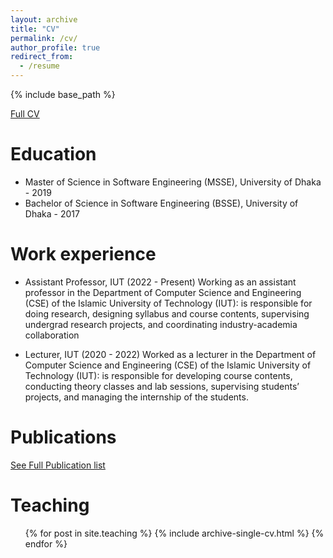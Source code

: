 ```yaml
---
layout: archive
title: "CV"
permalink: /cv/
author_profile: true
redirect_from:
  - /resume
---
```


{% include base_path %}

<a href="https://drive.google.com/file/d/1DqQtOYYGNfnSAtSPY5s4UTwcuq_FB_aJ/view?usp=sharing" target="_blank">Full CV</a>

Education
======
* Master of Science in Software Engineering (MSSE), University of Dhaka - 2019 
* Bachelor of Science in Software Engineering (BSSE), University of Dhaka - 2017

Work experience
======
* Assistant Professor, IUT (2022 - Present)
  Working as an assistant professor in the Department of Computer Science and Engineering (CSE) of the Islamic University of Technology (IUT): is responsible for doing research, designing syllabus and course contents, supervising undergrad research projects, and coordinating industry-academia collaboration

* Lecturer, IUT (2020 - 2022)
  Worked as a lecturer in the Department of Computer Science and Engineering (CSE) of the Islamic University of Technology (IUT): is responsible for developing course contents, conducting theory classes and lab sessions, supervising students’ projects, and managing the internship of the students.

Publications
======
  <a href="https://jubair0614.github.io/publications/" target="_self">See Full Publication list</a>


Teaching
======
  <ul>{% for post in site.teaching %}
    {% include archive-single-cv.html %}
  {% endfor %}</ul>
  

